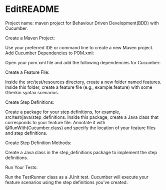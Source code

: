 # EditREADME
Project name:  maven project for Behaviour Driven Development(BDD) with Cucumber.

Create a Maven Project:

Use your preferred IDE or command line to create a new Maven project.
Add Cucumber Dependencies to POM.xml:

Open your pom.xml file and add the following dependencies for Cucumber:

Create a Feature File:

Inside the src/test/resources directory, create a new folder named features. Inside this folder, create a feature file (e.g., example.feature) with some Gherkin syntax scenarios.

Create Step Definitions:

Create a package for your step definitions, for example, src/test/java/step_definitions. Inside this package, create a Java class that corresponds to your feature file. Annotate it with @RunWith(Cucumber.class) and specify the location of your feature files and step definitions.

Create Step Definition Methods:

Create a Java class in the step_definitions package to implement the step definitions.

Run Your Tests:

Run the TestRunner class as a JUnit test. Cucumber will execute your feature scenarios using the step definitions you've created.
